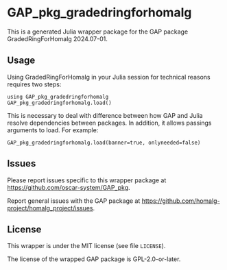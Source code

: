 # GAP_pkg_gradedringforhomalg

This is a generated Julia wrapper package for the GAP package GradedRingForHomalg 2024.07-01.

## Usage

Using GradedRingForHomalg in your Julia session for technical reasons requires two steps:

    using GAP_pkg_gradedringforhomalg
    GAP_pkg_gradedringforhomalg.load()

This is necessary to deal with difference between how GAP and Julia
resolve dependencies between packages. In addition, it allows passings
arguments to load. For example:

    GAP_pkg_gradedringforhomalg.load(banner=true, onlyneeded=false)

## Issues

Please report issues specific to this wrapper package at <https://github.com/oscar-system/GAP_pkg>.

Report general issues with the GAP package at <https://github.com/homalg-project/homalg_project/issues>.

## License

This wrapper is under the MIT license (see file `LICENSE`).

The license of the wrapped GAP package is GPL-2.0-or-later.
